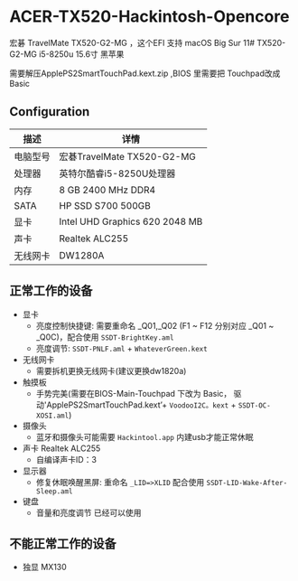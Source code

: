 # ACER-TX520-Hackintosh-Opencore
宏碁 TravelMate TX520-G2-MG ，这个EFI 支持 macOS Big Sur 11# TX520-G2-MG i5-8250u 15.6寸 黑苹果

需要解压ApplePS2SmartTouchPad.kext.zip ,BIOS 里需要把 Touchpad改成Basic
## Configuration

| 描述   | 详情                                                  |
| ------------------- | ------------------------------------------- |
| 电脑型号      |  宏碁TravelMate TX520-G2-MG|
| 处理器           | 英特尔酷睿i5-8250U处理器     |
| 内存              | 8 GB 2400 MHz DDR4              |
| SATA    | HP SSD S700 500GB| 
| 显卡 | Intel UHD Graphics 620 2048 MB                     |
| 声卡         | Realtek ALC255          |
| 无线网卡       | DW1280A | 原生英特尔无线网卡驱动暂未支持，但未来会支持


## 正常工作的设备

- 显卡
    - 亮度控制快捷键: 需要重命名 _Q01,_Q02 (F1 ~ F12 分别对应 _Q01 ~ _Q0C)，配合使用 `SSDT-BrightKey.aml`
    - 亮度调节: `SSDT-PNLF.aml` + `WhateverGreen.kext`
- 无线网卡
    - 需要拆机更换无线网卡(建议更换dw1820a)
- 触摸板
    - 手势完美(需要在BIOS-Main-Touchpad 下改为 Basic， 驱动'ApplePS2SmartTouchPad.kext’+ `VoodooI2C。kext` + `SSDT-OC-XOSI.aml`)
- 摄像头
    - 蓝牙和摄像头可能需要 `Hackintool.app` 内建usb才能正常休眠
- 声卡 Realtek ALC255 
    - 自编译声卡ID：3
- 显示器
    - 修复休眠唤醒黑屏: 重命名 `_LID=>XLID` 配合使用 `SSDT-LID-Wake-After-Sleep.aml`
- 键盘
    - 音量和亮度调节 已经可以使用


## 不能正常工作的设备

- 独显 MX130
